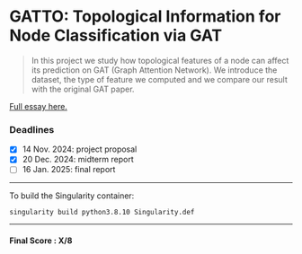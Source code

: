 # GATTO: Topological Information for Node Classification via GAT
>In this project we study how topological features of a node can affect its prediction on GAT (Graph Attention Network). We introduce the dataset, the type of feature we computed and we compare our result with the original GAT paper.

[Full essay here.](https://github.com/RickSrick/GATTO/blob/main/03%20-%20Paper/GATTO.pdf)

### Deadlines 
- [X] 14 Nov. 2024: project proposal
- [X] 20 Dec. 2024: midterm report
- [ ] 16 Jan. 2025: final report

---

To build the Singularity container:
```
singularity build python3.8.10 Singularity.def
```
---

#### Final Score : X/8
